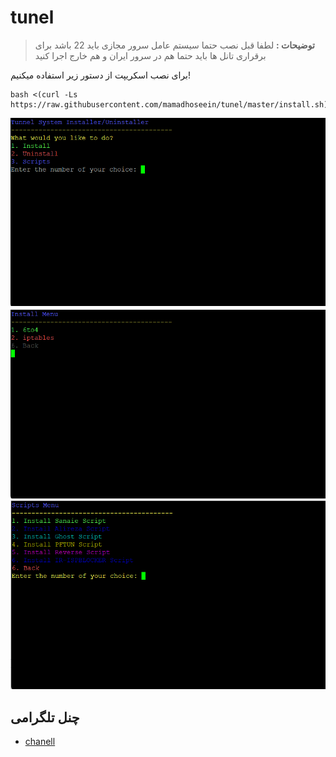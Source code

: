 # tunel

> **توضیحات :** لطفا قبل نصب حتما سیستم عامل سرور مجازی باید 22 باشد
> برای برقراری تانل ها باید حتما هم در سرور ایران و هم خارج اجرا کنید

برای نصب اسکریپت از دستور زیر استفاده میکنیم!

```
bash <(curl -Ls https://raw.githubusercontent.com/mamadhoseein/tunel/master/install.sh)
```


![1](./e.png)
![2](./m.png)
![3](./i.png)

## چنل تلگرامی

- [chanell](http://t.me/vpns_shop)
